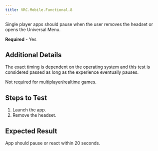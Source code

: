 ```yaml
---
title: VRC.Mobile.Functional.8
---
```

Single player apps should pause when the user removes the headset or opens the Universal Menu.

**Required** - Yes

## Additional Details

The exact timing is dependent on the operating system and this test is considered passed as long as the experience eventually pauses.

Not required for multiplayer/realtime games.

## Steps to Test

1. Launch the app.
2. Remove the headset.
## Expected Result

App should pause or react within 20 seconds.

